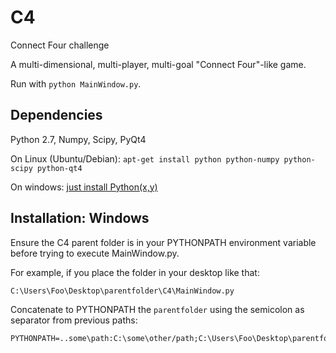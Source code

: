 # C4

Connect Four challenge

A multi-dimensional, multi-player, multi-goal "Connect Four"-like game.

Run with ```python MainWindow.py```.

## Dependencies
Python 2.7, Numpy, Scipy, PyQt4

On Linux (Ubuntu/Debian): `apt-get install python python-numpy python-scipy python-qt4`

On windows: [just install Python(x,y)](http://python-xy.github.io/downloads.html)

## Installation: Windows
Ensure the C4 parent folder is in your PYTHONPATH environment variable
before trying to execute MainWindow.py.

For example, if you place the folder in your desktop like that:
```
C:\Users\Foo\Desktop\parentfolder\C4\MainWindow.py
```

Concatenate to PYTHONPATH the ```parentfolder``` using the semicolon as separator from previous paths:
```
PYTHONPATH=..some\path:C:\some\other/path;C:\Users\Foo\Desktop\parentfolder
```
